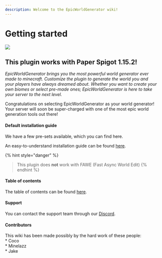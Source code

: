 ```yaml
---
description: Welcome to the EpicWorldGenerator wiki!
---
```


# Getting started

![](http://i.imgur.com/H6kA9jQ.png)

## This plugin works with Paper Spigot 1.15.2!

_EpicWorldGenerator brings you the most powerful world generator ever made to minecraft. Customize the plugin to generate the world you and your players have always dreamed about. Whether you want to create your own biomes or select pre-made ones; EpicWorldGenerator is here to take your server to the next level._

Congratulations on selecting EpicWorldGenerator as your world generator! Your server will soon be super-charged with one of the most epic world generation tools out there!

#### Default installation guide

We have a few pre-sets available, which you can find here.

An easy-to-understand installation guide can be found [here](https://docs.dynamic-bytes.com/beginner/basic-installation).

{% hint style="danger" %}
> This plugin does **not** work with FAWE \(Fast Async World Edit\)
{% endhint %}

#### Table of contents

The table of contents can be found [here](https://docs.dynamic-bytes.com/table-of-contents).

#### Support

You can contact the support team through our [Discord](https://discord.gg/Jq3ecb3).

#### Contributors

This wiki has been made possibly by the hard work of these people:  
\* Coco  
\* Minelazz  
\* Jake

